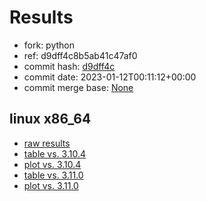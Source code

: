 # Results

- fork: python
- ref: d9dff4c8b5ab41c47af0
- commit hash: [d9dff4c](https://github.com/python/cpython/commit/d9dff4c)
- commit date: 2023-01-12T00:11:12+00:00
- commit merge base: [None](https://github.com/python/cpython/commit/None)

## linux x86_64

- [raw results](bm-20230112-linux-x86_64-python-d9dff4c8b5ab41c47af0-3.12.0a4%2B-d9dff4c.json)
- [table vs. 3.10.4](bm-20230112-linux-x86_64-python-d9dff4c8b5ab41c47af0-3.12.0a4%2B-d9dff4c-vs-3.10.4.md)
- [plot vs. 3.10.4](bm-20230112-linux-x86_64-python-d9dff4c8b5ab41c47af0-3.12.0a4%2B-d9dff4c-vs-3.10.4.png)
- [table vs. 3.11.0](bm-20230112-linux-x86_64-python-d9dff4c8b5ab41c47af0-3.12.0a4%2B-d9dff4c-vs-3.11.0.md)
- [plot vs. 3.11.0](bm-20230112-linux-x86_64-python-d9dff4c8b5ab41c47af0-3.12.0a4%2B-d9dff4c-vs-3.11.0.png)

